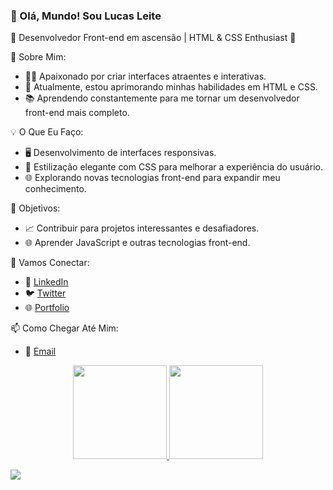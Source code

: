 ### 👋 Olá, Mundo! Sou Lucas Leite

🚀 Desenvolvedor Front-end em ascensão | HTML & CSS Enthusiast 🎨

🌟 Sobre Mim:
- 👨‍💻 Apaixonado por criar interfaces atraentes e interativas.
- 🌱 Atualmente, estou aprimorando minhas habilidades em HTML e CSS.
- 📚 Aprendendo constantemente para me tornar um desenvolvedor front-end mais completo.

💡 O Que Eu Faço:
- 🖥️ Desenvolvimento de interfaces responsivas.
- 🎨 Estilização elegante com CSS para melhorar a experiência do usuário.
- 🌐 Explorando novas tecnologias front-end para expandir meu conhecimento.

🚀 Objetivos:
- 📈 Contribuir para projetos interessantes e desafiadores.
- 🌐 Aprender JavaScript e outras tecnologias front-end.

🤝 Vamos Conectar:
- 🔗 [LinkedIn](https://linkedin.com/in/llcaldeira/](https://www.linkedin.com/in/llcaldeira/?original_referer=](https://www.linkedin.com/in/llcaldeira/)))
- 🐦 [Twitter](https://twitter.com/Luleca18)
- 🌐 [Portfolio](--)

📫 Como Chegar Até Mim:
- 📧  [Email](mailto:lucas-caldeira.6@outlook.com)


<div align="center">
  <a href="https://github.com/LucasLeite19">
  <img height="150em" src="https://github-readme-stats.vercel.app/api?username=LucasLeite19&show_icons=true&theme=dark&include_all_commits=true&count_private=true"/>
  <img height="150em" src="https://github-readme-stats.vercel.app/api/top-langs/?username=LucasLeite19&layout=compact&langs_count=7&theme=dark"/>
</div>
  
  <a href="https://www.linkedin.com/in/llcaldeira/" target="_blank"><img src="https://img.shields.io/badge/-LinkedIn-%230077B5?style=for-the-badge&logo=linkedin&logoColor=white" target="_blank"></a> 
 
